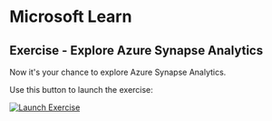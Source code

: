 # Microsoft Learn

## Exercise - Explore Azure Synapse Analytics

Now it's your chance to explore Azure Synapse Analytics.

Use this button to launch the exercise:

[![Launch Exercise](./images.launch-exercise.png)](https://graememalcolm.github.io/data-engineer/Instructions/Labs/01-Explore-Azure-Synapse.html)
